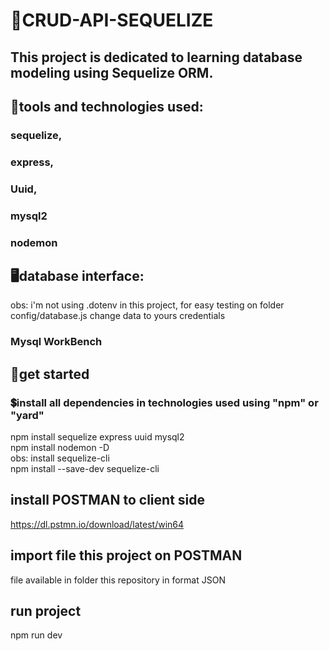 # 🤖CRUD-API-SEQUELIZE

## This project is dedicated to learning database modeling using Sequelize ORM.

## 🔧tools and technologies used:

### sequelize,

### express,

### Uuid,

### mysql2

### nodemon

## 🖥️database interface:

obs: i'm not using .dotenv in this project, for easy testing
on folder config/database.js change data to yours credentials

### Mysql WorkBench

## 🧩get started

### 💲install all dependencies in technologies used using "npm" or "yard"

npm install sequelize express uuid mysql2 <br>
npm install nodemon -D <br>
obs: install sequelize-cli <br>
npm install --save-dev sequelize-cli <br>

## install POSTMAN to client side

https://dl.pstmn.io/download/latest/win64

## import file this project on POSTMAN

file available in folder this repository in format JSON

## run project

npm run dev
